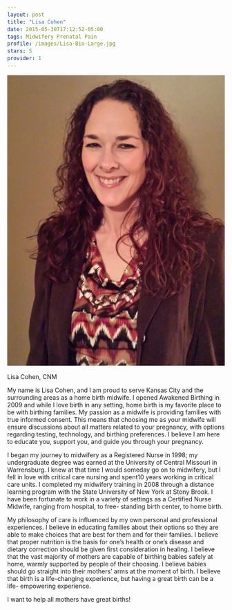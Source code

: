 ```yaml
---
layout: post
title: "Lisa Cohen"
date: 2015-05-30T17:12:52-05:00
tags: Midwifery Prenatal Pain
profile: /images/Lisa-Bio-Large.jpg
stars: 5
provider: 1
---
```


![](/images/Lisa-Bio-Large.jpg)

Lisa Cohen, CNM

My name is Lisa Cohen, and I am proud to serve Kansas City and the surrounding areas as a home birth midwife. I opened Awakened Birthing in 2009 and while I love birth in any setting, home birth is my favorite place to be with birthing families. My passion as a midwife is providing families with true informed consent. This means that choosing me as your midwife will ensure discussions about all matters related to your pregnancy, with options regarding testing, technology, and birthing preferences. I believe I am here to educate you, support you, and guide you through your pregnancy.

I began my journey to midwifery as a Registered Nurse in 1998; my undergraduate degree was earned at the University of Central Missouri in Warrensburg. I knew at that time I would someday go on to midwifery, but I fell in love with critical care nursing and spent10 years working in critical care units. I completed my midwifery training in 2008 through a distance learning program with the State University of New York at Stony Brook. I have been fortunate to work in a variety of settings as a Certified Nurse Midwife, ranging from hospital, to free- standing birth center, to home birth.

My philosophy of care is influenced by my own personal and professional experiences. I believe in educating families about their options so they are able to make choices that are best for them and for their families. I believe that proper nutrition is the basis for one’s health or one’s disease and dietary correction should be given first consideration in healing. I believe that the vast majority of mothers are capable of birthing babies safely at home, warmly supported by people of their choosing. I believe babies should go straight into their mothers’ arms at the moment of birth. I believe that birth is a life-changing experience, but having a great birth can be a life- empowering experience.

I want to help all mothers have great births!
